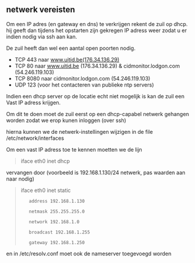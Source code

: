 ---
---
## netwerk vereisten

Om een IP adres (en gateway en dns) te verkrijgen rekent de zuil op dhcp. hij geeft dan tijdens het opstarten zijn gekregen IP adress weer zodat u er indien nodig via ssh aan kan.

De zuil heeft dan wel een aantal open poorten nodig. 

* TCP 443 naar www.uitid.be(176.34.136.29) 
* TCP 80 naar www.uitid.be (176.34.136.29) & cidmonitor.lodgon.com (54.246.119.103) 
* TCP 8080 naar cidmonitor.lodgon.com (54.246.119.103) 
* UDP 123 (voor het contacteren van publieke ntp servers) 



Indien een dhcp server op de locatie echt niet mogelijk is kan de zuil een Vast IP adress krijgen. 

Om dit te doen moet de zuil eerst op een dhcp-capabel netwerk gehangen worden zodat we erop kunen inloggen (over ssh) 


hierna kunnen we de netwerk-instellingen wijzigen in de file /etc/network/interfaces 

Om een vast IP adress toe te kennen moetten we de lijn 



<blockquote>
iface eth0 inet dhcp
</blockquote>

vervangen door (voorbeeld is 192.168.1.130/24 netwerk, pas waarden aan naar nodig)   

<blockquote>

iface eth0 inet static

       address 192.168.1.130

       netmask 255.255.255.0

       network 192.168.1.0

       broadcast 192.168.1.255

       gateway 192.168.1.250

</blockquote>

en in /etc/resolv.conf moet ook de nameserver toegevoegd worden 

